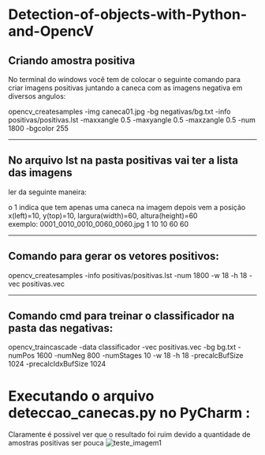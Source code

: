 # Detection-of-objects-with-Python-and-OpencV

## Criando amostra positiva

No terminal do windows você tem de colocar o seguinte comando para criar imagens positivas juntando a caneca com as imagens negativa em diversos angulos:


opencv_createsamples -img caneca01.jpg -bg negativas/bg.txt -info positivas/positivas.lst -maxxangle 0.5 -maxyangle 0.5 -maxzangle 0.5 -num 1800
-bgcolor 255


********************************************************************
## No arquivo lst na pasta positivas vai ter  a lista das imagens
ler da seguinte maneira:

o 1 indica que tem apenas uma caneca na imagem
depois vem a posição x(left)=10, y(top)=10, largura(width)=60, altura(height)=60                            
exemplo:
0001_0010_0010_0060_0060.jpg 1 10 10 60 60


********************************************************************
## Comando para gerar os vetores positivos:

opencv_createsamples -info positivas/positivas.lst -num 1800 -w 18 -h 18 -vec positivas.vec

*******************************************************************

## Comando cmd para treinar o classificador na pasta das negativas:


opencv_traincascade -data classificador -vec positivas.vec -bg bg.txt -numPos 1600 -numNeg 800 -numStages 10 -w 18 -h 18 -precalcBufSize 1024 -precalcIdxBufSize 1024

# Executando o arquivo deteccao_canecas.py no PyCharm :
Claramente é possivel ver que o resultado foi ruim devido a quantidade de amostras positivas ser pouca
![teste_imagem1](https://user-images.githubusercontent.com/9831514/91506510-a47c9800-e8a8-11ea-982d-2fab80938e94.png)


